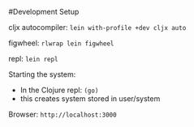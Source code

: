 #Development Setup

cljx autocompiler:
`lein with-profile +dev cljx auto`

figwheel:
`rlwrap lein figwheel`

repl:
`lein repl` 

Starting the system:
 - In the Clojure repl: `(go)`
 - this creates system stored in user/system 
 
Browser: `http://localhost:3000` 
